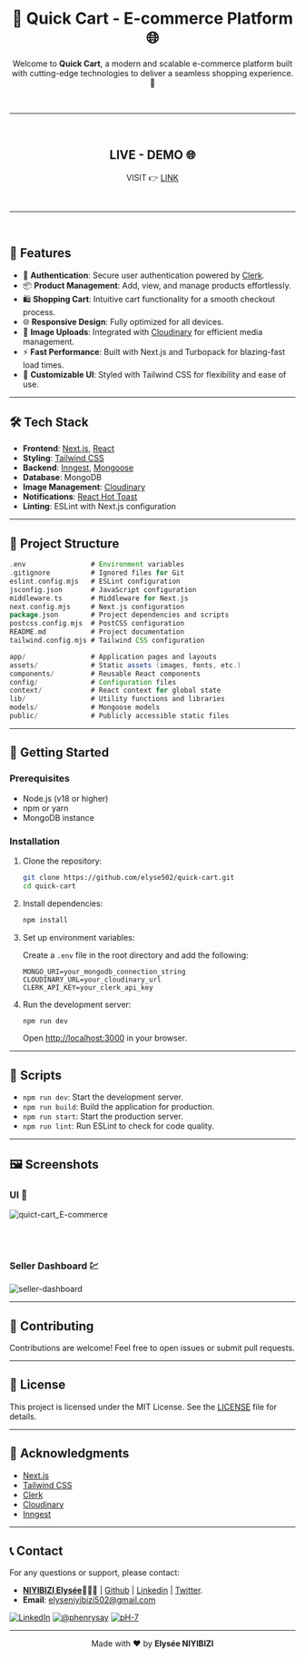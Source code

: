<div align="center">
   
# 🛒 Quick Cart - E-commerce Platform 🌐

Welcome to **Quick Cart**, a modern and scalable e-commerce platform built with cutting-edge technologies to deliver a seamless shopping experience. 🚀

<br /><hr /><br />

## LIVE - DEMO 🌐
  
VISIT 👉 [LINK](https://quick-cart-beta-bice.vercel.app)

</div>

<br /><hr /><br />

## 🌟 Features

- 🔐 **Authentication**: Secure user authentication powered by [Clerk](https://clerk.dev).
- 📦 **Product Management**: Add, view, and manage products effortlessly.
- 🛍️ **Shopping Cart**: Intuitive cart functionality for a smooth checkout process.
- 🌐 **Responsive Design**: Fully optimized for all devices.
- 📸 **Image Uploads**: Integrated with [Cloudinary](https://cloudinary.com) for efficient media management.
- ⚡ **Fast Performance**: Built with Next.js and Turbopack for blazing-fast load times.
- 🎨 **Customizable UI**: Styled with Tailwind CSS for flexibility and ease of use.

---

## 🛠️ Tech Stack

- **Frontend**: [Next.js](https://nextjs.org), [React](https://reactjs.org)
- **Styling**: [Tailwind CSS](https://tailwindcss.com)
- **Backend**: [Inngest](https://www.inngest.com), [Mongoose](https://mongoosejs.com)
- **Database**: MongoDB
- **Image Management**: [Cloudinary](https://cloudinary.com)
- **Notifications**: [React Hot Toast](https://react-hot-toast.com)
- **Linting**: ESLint with Next.js configuration

---

## 📂 Project Structure

```groovy
.env                # Environment variables
.gitignore          # Ignored files for Git
eslint.config.mjs   # ESLint configuration
jsconfig.json       # JavaScript configuration
middleware.ts       # Middleware for Next.js
next.config.mjs     # Next.js configuration
package.json        # Project dependencies and scripts
postcss.config.mjs  # PostCSS configuration
README.md           # Project documentation
tailwind.config.mjs # Tailwind CSS configuration

app/                # Application pages and layouts
assets/             # Static assets (images, fonts, etc.)
components/         # Reusable React components
config/             # Configuration files
context/            # React context for global state
lib/                # Utility functions and libraries
models/             # Mongoose models
public/             # Publicly accessible static files
```

---

## 🚀 Getting Started

### Prerequisites

- Node.js (v18 or higher)
- npm or yarn
- MongoDB instance

### Installation

1. Clone the repository:

   ```bash
   git clone https://github.com/elyse502/quick-cart.git
   cd quick-cart
   ```

2. Install dependencies:

   ```bash
   npm install
   ```

3. Set up environment variables:

   Create a `.env` file in the root directory and add the following:

   ```env
   MONGO_URI=your_mongodb_connection_string
   CLOUDINARY_URL=your_cloudinary_url
   CLERK_API_KEY=your_clerk_api_key
   ```

4. Run the development server:

   ```bash
   npm run dev
   ```

   Open [http://localhost:3000](http://localhost:3000) in your browser.

---

## 📜 Scripts

- `npm run dev`: Start the development server.
- `npm run build`: Build the application for production.
- `npm run start`: Start the production server.
- `npm run lint`: Run ESLint to check for code quality.

---

## 🖼️ Screenshots
### UI 👤
![quict-cart_E-commerce](https://github.com/user-attachments/assets/fa321ce8-76ce-43f3-925e-6a48b693633d)

<br /><br />

### Seller Dashboard 💹
![seller-dashboard](https://github.com/user-attachments/assets/163f186d-d464-44ca-a92b-1f93a5eb5668)

---

## 🤝 Contributing

Contributions are welcome! Feel free to open issues or submit pull requests.

---

## 📄 License

This project is licensed under the MIT License. See the [LICENSE](https://github.com/elyse502/quick-cart/blob/main/LICENSE) file for details.

---

## 🙌 Acknowledgments

- [Next.js](https://nextjs.org)
- [Tailwind CSS](https://tailwindcss.com)
- [Clerk](https://clerk.dev)
- [Cloudinary](https://cloudinary.com)
- [Inngest](https://www.inngest.com)

---

## 📞 Contact
For any questions or support, please contact:
- [**NIYIBIZI Elysée**](https://linktr.ee/niyibizi_elysee)👨🏿‍💻 | [Github](https://github.com/elyse502) | [Linkedin](https://www.linkedin.com/in/niyibizi-elys%C3%A9e/) | [Twitter](https://twitter.com/Niyibizi_Elyse).
- **Email**: <elyseniyibizi502@gmail.com>

[![LinkedIn](https://img.shields.io/badge/LinkedIn-0077B5?style=for-the-badge&logo=linkedin&logoColor=white)](https://www.linkedin.com/in/niyibizi-elys%C3%A9e/) [![@phenrysay](https://img.shields.io/badge/Twitter-1DA1F2?style=for-the-badge&logo=twitter&logoColor=white)](https://twitter.com/Niyibizi_Elyse) [![pH-7](https://img.shields.io/badge/GitHub-100000?style=for-the-badge&logo=github&logoColor=white)](https://github.com/elyse502)

---

<div align="center">
Made with ❤️ by <b>Elysée NIYIBIZI</b>
</div>

